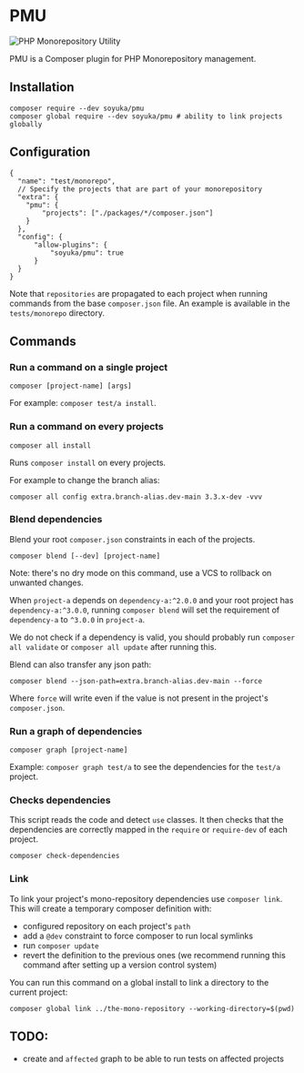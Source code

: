 # PMU

![PHP Monorepository Utility](./pmu.png)

PMU is a Composer plugin for PHP Monorepository management. 
## Installation

```
composer require --dev soyuka/pmu
composer global require --dev soyuka/pmu # ability to link projects globally
```

## Configuration

```json5
{
  "name": "test/monorepo",
  // Specify the projects that are part of your monorepository
  "extra": {
    "pmu": {
        "projects": ["./packages/*/composer.json"]
    }
  },
  "config": {
      "allow-plugins": {
          "soyuka/pmu": true
      }
  }
}
```

Note that `repositories` are propagated to each project when running commands from the base `composer.json` file. An example is available in the `tests/monorepo` directory.

## Commands 

### Run a command on a single project

```
composer [project-name] [args]
```

For example: `composer test/a install`.

### Run a command on every projects

```
composer all install
```

Runs `composer install` on every projects.

For example to change the branch alias:

```
composer all config extra.branch-alias.dev-main 3.3.x-dev -vvv
```

### Blend dependencies

Blend your root `composer.json` constraints in each of the projects. 

```
composer blend [--dev] [project-name]
```

Note: there's no dry mode on this command, use a VCS to rollback on unwanted changes.

When `project-a` depends on `dependency-a:^2.0.0` and your root project has `dependency-a:^3.0.0`, running `composer blend` will set the requirement of `dependency-a` to `^3.0.0` in `project-a`.

We do not check if a dependency is valid, you should probably run `composer all validate` or `composer all update` after running this. 

Blend can also transfer any json path:

```
composer blend --json-path=extra.branch-alias.dev-main --force
```

Where `force` will write even if the value is not present in the project's `composer.json`.

### Run a graph of dependencies

```
composer graph [project-name]
```

Example: `composer graph test/a` to see the dependencies for the `test/a` project.

### Checks dependencies

This script reads the code and detect `use` classes. It then checks that the dependencies are correctly mapped in the `require` or `require-dev` of each project.

```
composer check-dependencies
```

### Link 

To link your project's mono-repository dependencies use `composer link`. This will create a temporary composer definition with:

- configured repository on each project's `path`
- add a `@dev` constraint to force composer to run local symlinks
- run `composer update`
- revert the definition to the previous ones (we recommend running this command after setting up a version control system)

You can run this command on a global install to link a directory to the current project:

```
composer global link ../the-mono-repository --working-directory=$(pwd)
```

## TODO:

- create and `affected` graph to be able to run tests on affected projects
